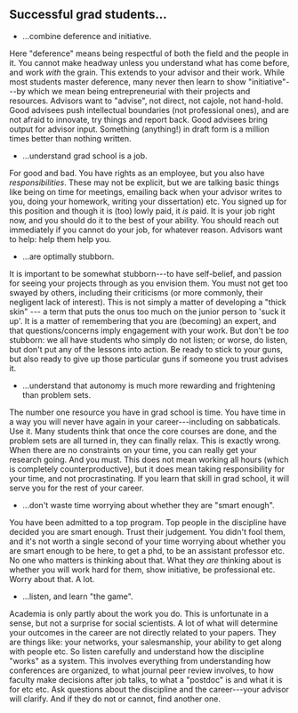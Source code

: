 ## Successful grad students...

- ...combine deference and initiative.  

Here "deference" means being respectful of both the field and the people in it.  You cannot make headway unless you understand what has come before, and work *with* the grain.  This extends to your advisor and their work.  While most students master deference, many never then learn to show "initiative"---by which we mean being entrepreneurial with their projects and resources. Advisors want to "advise", not direct, not cajole, not hand-hold. Good advisees push intellectual boundaries (not professional ones), and are not afraid to innovate, try things and report back.  Good advisees bring output for advisor input.  Something  (anything!) in draft form is a million times better than nothing written. 

- ...understand grad school is a job.  

For good and bad.  You have rights as an employee, but you also have *responsibilities*. These may not be explicit, but we are talking basic things like being on time for meetings, emailing back when your advisor writes to you, doing your homework, writing your dissertation) etc.  You signed up for this position and though it is (too) lowly paid, it  *is* paid. It is your job right now, and you should do it to the best of your ability.  You should reach out immediately if you cannot do your job, for whatever reason.  Advisors want to help: help them help you.

- ...are optimally stubborn. 

It is important to be somewhat stubborn---to have self-belief, and passion for seeing your projects through as you envision them.  You must not get too swayed by others, including their criticisms (or more commonly, their negligent lack of interest).  This is not simply a matter of developing a "thick skin" --- a term that puts the onus too much on the junior person to 'suck it up'. It is a matter of remembering that you are (becoming) an expert, and that questions/concerns imply engagement with your work.  But don't be *too* stubborn: we all have students who simply do not listen; or worse, do listen, but don't put any of the lessons into action.  Be ready to stick to your guns, but also ready to give up those particular guns if someone you trust advises it.

- ...understand that autonomy is much more rewarding and frightening than problem sets.

The number one resource you have in grad school is time.  You have time in a way you will never have again in your career---including on sabbaticals.  Use it.  Many students think that once the core courses are done, and the problem sets are all turned in, they can finally relax.  This is exactly wrong.  When there are no constraints on your time, you can really get your research going.  And you must.  This does not mean working all hours (which is completely counterproductive), but it does mean taking responsibility for your time, and not procrastinating.  If you learn that skill in grad school, it will serve you for the rest of your career.

- ...don't waste time worrying about whether they are "smart enough".

You have been admitted to a top program. Top people in the discipline have decided you are smart enough.  Trust their judgement.  You didn't fool them, and it's not worth a single second of your time worrying about whether you are smart enough to be here, to get a phd, to be an assistant professor etc. No one who matters is thinking about that.  What they *are* thinking about is whether you will work hard for them, show initiative, be professional etc.  Worry about that. A lot.

- ...listen, and learn "the game". 

Academia is only partly about the work you do.  This is unfortunate in a sense, but not a surprise for social scientists. A lot of what will determine your outcomes in the career are not directly related to your papers.  They are things like: your networks, your salesmanship, your ability to get along with people etc.  So listen carefully and understand how the discipline "works" as a system.  This involves everything from understanding how conferences are organized, to what journal peer review involves, to how faculty make decisions after job talks, to what a "postdoc" is and what it is for etc etc.  Ask questions about the discipline and the career---your advisor will clarify. And if they do not or cannot, find another one.
